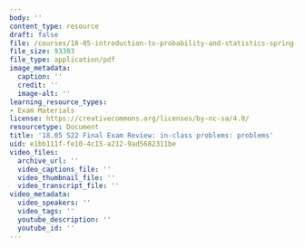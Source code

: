 ```yaml
---
body: ''
content_type: resource
draft: false
file: /courses/18-05-introduction-to-probability-and-statistics-spring-2022/mit18_05_s22_classfinal_pset.pdf
file_size: 93303
file_type: application/pdf
image_metadata:
  caption: ''
  credit: ''
  image-alt: ''
learning_resource_types:
- Exam Materials
license: https://creativecommons.org/licenses/by-nc-sa/4.0/
resourcetype: Document
title: '18.05 S22 Final Exam Review: in-class problems: problems'
uid: e1bb111f-fe10-4c15-a212-9ad5682311be
video_files:
  archive_url: ''
  video_captions_file: ''
  video_thumbnail_file: ''
  video_transcript_file: ''
video_metadata:
  video_speakers: ''
  video_tags: ''
  youtube_description: ''
  youtube_id: ''
---
```

